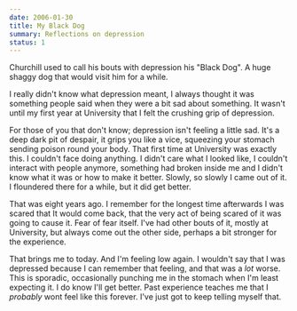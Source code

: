 ```yaml
---
date: 2006-01-30
title: My Black Dog
summary: Reflections on depression
status: 1
---
```

Churchill used to call his bouts with depression his "Black Dog". A huge shaggy dog that would visit him for a while.

I really didn't know what depression meant, I always thought it was something people said when they were a bit sad about something. It wasn't until my first year at University that I felt the crushing grip of depression.

For those of you that don't know; depression isn't feeling a little sad. It's a deep dark pit of despair, it grips you like a vice, squeezing your stomach sending poison round your body. That first time at University was exactly this. I couldn't face doing anything. I didn't care what I looked like, I couldn't interact with people anymore, something had broken inside me and I didn't know what it was or how to make it better.  Slowly, so slowly I came out of it. I floundered there for a while, but it did get better. 

That was eight years ago. I remember for the longest time afterwards I was scared that It would come back, that the very act of being scared of it was going to cause it. Fear of fear itself.  I've had other bouts of it, mostly at University, but always come out the other side, perhaps a bit stronger for the experience. 

That brings me to today. And I'm feeling low again. I wouldn't say that I was depressed because I can remember that feeling, and that was a *lot* worse. This is sporadic, occasionally punching me in the stomach when I'm least expecting it. I do know I'll get better. Past experience teaches me that I _probably_ wont feel like this forever. I've just got to keep telling myself that.